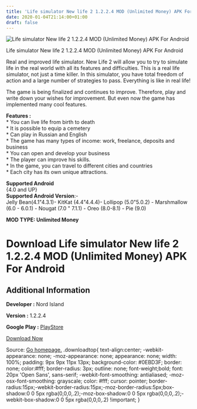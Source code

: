 ```yaml
---
title: 'Life simulator New life 2 1.2.2.4 MOD (Unlimited Money) APK For Android'
date: 2020-01-04T21:14:00+01:00
draft: false
---
```


![Life simulator New life 2 1.2.2.4 MOD (Unlimited Money) APK For Android](https://i0.wp.com/apkhome.net/wp-content/uploads/2020/01/Life-simulator-New-life-2-1.2.2.4-MOD-Unlimited-Money.png "Life simulator New life 2 1.2.2.4 MOD (Unlimited Money) APK For Android")

  

Life simulator New life 2 1.2.2.4 MOD (Unlimited Money) APK For Android

Real and improved life simulator. New Life 2 will allow you to try to simulate life in the real world with all its features and difficulties. This is a real life simulator, not just a time killer. In this simulator, you have total freedom of action and a large number of strategies to pass. Everything is like in real life!

The game is being finalized and continues to improve. Therefore, play and write down your wishes for improvement. But even now the game has implemented many cool features.

**Features :**  
\* You can live life from birth to death  
\* It is possible to equip a cemetery  
\* Can play in Russian and English  
\* The game has many types of income: work, freelance, deposits and business  
\* You can open and develop your business  
\* The player can improve his skills.  
\* In the game, you can travel to different cities and countries  
\* Each city has its own unique attractions.

**Supported Android**  
{4.0 and UP}  
**Supported Android Version**:-  
Jelly Bean(4.1"4.3.1)- KitKat (4.4"4.4.4)- Lollipop (5.0"5.0.2) - Marshmallow (6.0 - 6.0.1) - Nougat (7.0 " 7.1.1) - Oreo (8.0-8.1) - Pie (9.0)

**MOD TYPE: Unlimited Money**

Download Life simulator New life 2 1.2.2.4 MOD (Unlimited Money) APK For Android
================================================================================

Additional Information
----------------------

**Developer :** Nord Island

**Version :** 1.2.2.4

**Google Play :** [PlayStore](https://play.google.com/store/apps/details?id=com.newtextgames.newlife2)

  

[Download Now](https://store4app.co/post/life-simulator-new-life-2-1-2-2-4-mod-unlimited-money-apk-for-android_1578163241)

  
Source: [Go homepage.](https://store4app.co/post/life-simulator-new-life-2-1-2-2-4-mod-unlimited-money-apk-for-android_1578163241) .downloadtop{ text-align:center; -webkit-appearance: none; -moz-appearance: none; appearance: none; width: 100%; padding: 9px 9px 11px 13px; background-color: #0EBD3F; border: none; color:#fff; border-radius: 3px; outline: none; font-weight;bold; font: 20px 'Open Sans', sans-serif; -webkit-font-smoothing: antialiased; -moz-osx-font-smoothing: grayscale; color: #fff; cursor: pointer; border-radius:15px;-webkit-border-radius:15px;-moz-border-radius:5px;box-shadow:0 0 5px rgba(0,0,0,.2);-moz-box-shadow:0 0 5px rgba(0,0,0,.2);-webkit-box-shadow:0 0 5px rgba(0,0,0,.2) !important; }